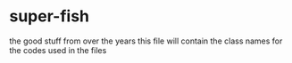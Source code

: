 # super-fish
the good stuff from over the years
this file will contain the class names for the codes used in the files
